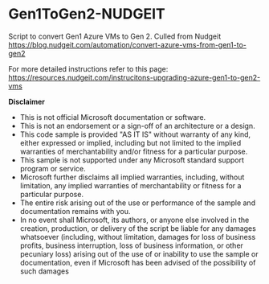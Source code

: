 # Gen1ToGen2-NUDGEIT
Script to convert Gen1 Azure VMs to Gen 2. Culled from Nudgeit
https://blog.nudgeit.com/automation/convert-azure-vms-from-gen1-to-gen2

For more detailed instructions refer to this page: https://resources.nudgeit.com/instrucitons-upgrading-azure-gen1-to-gen2-vms



**Disclaimer**

- This is not official Microsoft documentation or software.
- This is not an endorsement or a sign-off of an architecture or a design.
- This code sample is provided "AS IT IS" without warranty of any kind, either expressed or implied, including but not limited to the implied warranties of merchantability and/or fitness for a particular purpose.
- This sample is not supported under any Microsoft standard support program or service.
- Microsoft further disclaims all implied warranties, including, without limitation, any implied warranties of merchantability or fitness for a particular purpose.
- The entire risk arising out of the use or performance of the sample and documentation remains with you.
- In no event shall Microsoft, its authors, or anyone else involved in the creation, production, or delivery of the script be liable for any damages whatsoever (including, without limitation, damages for loss of business profits, business interruption, loss of business information, or other pecuniary loss) arising out of the use of or inability to use the sample or documentation, even if Microsoft has been advised of the possibility of such damages
